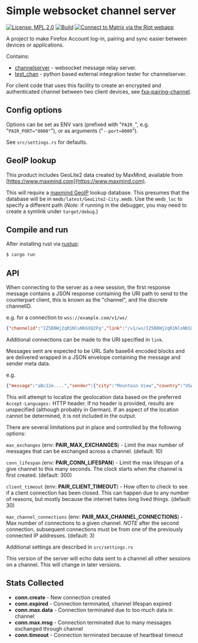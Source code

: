 # Simple websocket channel server

[![License: MPL 2.0](https://img.shields.io/badge/License-MPL%202.0-brightgreen.svg)](https://opensource.org/licenses/MPL-2.0)
[![Build](https://travis-ci.org/mozilla-services/channelserver.svg?branch=master)](https://travis-ci.org/mozilla-services/channelserver)
[![Connect to Matrix via the Riot webapp][matrix-badge]][matrix]

A project to make Firefox Account log-in, pairing and sync easier
between devices or applications.

Contains:

- [channelserver](.) - websocket message relay server.
- [test_chan](./test_chan/) - python based external integration tester
  for channelserver.

For client code that uses this facility to create
an encrypted and authenticated channel between two
client devices, see [fxa-pairing-channel](https://github.com/mozilla/fxa-pairing-channel).

[matrix-badge]: https://img.shields.io/badge/chat%20on%20[m]-%23services%3Amozilla.org-blue
[matrix]: https://chat.mozilla.org/#/room/#services:mozilla.org

## Config options

Options can be set as ENV vars (prefixed with "`PAIR_`", e.g.
"`PAIR_PORT="8000"`"), or as arguments ("`--port=8000`").

See `src/settings.rs` for defaults.

## GeoIP lookup

This product includes GeoLite2 data created by MaxMind, available from
[https://www.maxmind.com](https://www.maxmind.com).

This will require a [maxmind GeoIP](https://dev.maxmind.com/geoip/geoip2/geolite2/) lookup database. This presumes that
the database will be in `mmdb/latest/GeoLite2-City.mmdb`. Use the
`mmdb_loc` to specify a different path (*Note:* if running in the debugger,
you may need to create a symlink under `target/debug`.)

## Compile and run

After installing rust via [rustup](https://rustup.rs/):

```sh
$ cargo run
```

## API

When connecting to the server as a new session, the first response message contains a JSON response containing the URI path to send to the counterpart client, this is known as the "channel", and the discrete channelID.

e.g. for a connection to `wss://example.com/v1/ws/`

```json
{"channelid":"IZ5B8Wj2qR1NlsNbSXQ2Fg","link":"/v1/ws/IZ5B8Wj2qR1NlsNbSXQ2Fg"}
```

Additional connections can be made to the URI specified in `link`.

Messages sent are expected to be URL Safe base64 encoded blocks and are delivered wrapped in a JSON envelope containing the message and sender meta data.

e.g.

```json
{"message":"aBc12e....","sender":{"city":"Mountain View","country":"USA","region":"California","remote":"10.0.0.1", }}
```

This will attempt to localize the geolocation data based on the preferred `Accept-Languages:` HTTP header. If no header is provided, results are unspecified (although probably in German). If an aspect of the location cannot be determined, it is not included in the output.

There are several limitations put in place and controlled by the following options:

`max_exchanges` (env: **PAIR_MAX_EXCHANGES**) - Limit the max number of messages that can be exchanged across a channel. (default: 10)

`conn_lifespan` (env: **PAIR_CONN_LIFESPAN**) - Limit the max lifespan of a give channel to this many seconds. The clock starts when the channel is first created. (default: 300)

`client_timeout` (env: **PAIR_CLIENT_TIMEOUT**) - How often to check to see if a client connection has been closed. This can happen due to any number of reasons, but mostly because the internet hates long lived things. (default: 30)

`max_channel_connections` (env: **PAIR_MAX_CHANNEL_CONNECTIONS**) - Max number of connections to a given channel. *NOTE* after the second connection, subsequent connections must be from one of the previously connected IP addresses. (default: 3)

Additional settings are described in `src/settings.rs`

This version of the server will echo data sent to a channel all other
sessions on a channel. This will change in later versions.

## Stats Collected

- **conn.create** - New connection created
- **conn.expired** - Connection terminated, channel lifespan expired
- **conn.max.data** - Connection terminated due to too much data in channel
- **conn.max.msg** - Connection terminated due to many messages exchanged through channel
- **conn.timeout** - Connection terminated because of heartbeat timeout
